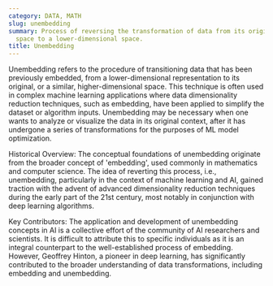 ```yaml
---
category: DATA, MATH
slug: unembedding
summary: Process of reversing the transformation of data from its original high-dimensional
  space to a lower-dimensional space.
title: Unembedding
---
```


Unembedding refers to the procedure of transitioning data that has been previously embedded, from a lower-dimensional representation to its original, or a similar, higher-dimensional space. This technique is often used in complex machine learning applications where data dimensionality reduction techniques, such as embedding, have been applied to simplify the dataset or algorithm inputs. Unembedding may be necessary when one wants to analyze or visualize the data in its original context, after it has undergone a series of transformations for the purposes of ML model optimization.

Historical Overview: The conceptual foundations of unembedding originate from the broader concept of 'embedding', used commonly in mathematics and computer science. The idea of reverting this process, i.e., unembedding, particularly in the context of machine learning and AI, gained traction with the advent of advanced dimensionality reduction techniques during the early part of the 21st century, most notably in conjunction with deep learning algorithms.

Key Contributors: The application and development of unembedding concepts in AI is a collective effort of the community of AI researchers and scientists. It is difficult to attribute this to specific individuals as it is an integral counterpart to the well-established process of embedding. However, Geoffrey Hinton, a pioneer in deep learning, has significantly contributed to the broader understanding of data transformations, including embedding and unembedding.